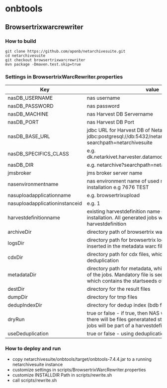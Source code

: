 # onbtools
## Browsertrixwarcrewriter
### How to build
```
git clone https://github.com/aponb/netarchivesuite.git
cd netarchivesuite
git checkout browsertrixwarcrewriter
mvn package -Dmaven.test.skip=true
```
### Settings in BrowsertrixWarcRewriter.properties
| Key       | value
| ------------- |-----
| nasDB_USERNAME| nas username
| nasDB_PASSWORD| nas password
| nasDB_MACHINE| nas Harvest DB Servername
| nasDB_PORT| nas Harvest DB  Port
| nasDB_BASE_URL| jdbc URL for Harvest DB of Netarchivesuite e.g. jdbc:postgresql://db:5432/netarchive?searchpath=netarchivesuite
| nasDB_SPECIFICS_CLASS| e.g. dk.netarkivet.harvester.datamodel.PostgreSQLSpecifics
| nasDB_DIR| e.g. netarchive?searchpath=netarchivesuite
| jmsbroker| jms broker server name
| nasenvironmentname| nas environment name of used netarchivesuite installation e.g 7676 TEST
| nasuploadapplicationname| e.g. browsertrixupload
| nasuploadapplicationinstanceid| e.g. 1
| harvestdefinitionname| existing harvestdefinition name of used netarchivesuite installation. All generated jobs will be jobs of this harvestdefinition
| archiveDir| directory path of browsertrix warc files e.b. test/warcs
| logsDir| directory path for browsertrix logs which will be inserted in the metadata warc file
| cdxDir| directory path for cdx files, which will be generated for deduplication
| metadataDir| directory path for metadata, which describe the scope of the jobs. Mandatory file is seeds.txt in that Directory, which contains the startseeds of the jobs
| destDir| directory for the result files
| dumpDir| directory for tmp files
| dedupIndexDir| directory for dedup index (bdb files)
| dryRun| true or false - if true, then NAS will not be called and there will be files generatated starting with jobid 1 - all jobs will be part of a harvestdefinition 1
| useDeduplication| true or false - using deduplication




### How to deploy and run
  * copy netarchivesuite/onbtools/target/onbtools-7.4.4.jar to a running netarchivesuite instance
  * customize settings in scripts/BrowsertrixWarcRewriter.properties
  * customize INSTALLDIR Path in scripts/rewrite.sh
  * call scripts/rewrite.sh


